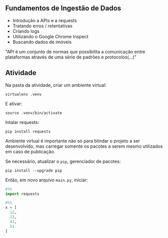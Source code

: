 ## Fundamentos de Ingestão de Dados

- Introdução a APIs e a requests
- Tratando erros / retentativas
- Criando logs
- Utilizando o Google Chrome Inspect
- Buscando dados de imóveis

"API é um conjunto de normas que possibilita a comunicação entre plataformas através de uma série de padrões e protocolos(...)"

## Atividade

Na pasta da atividade, criar um ambiente virtual:

`virtualenv .venv`

E ativar:

`source .venv/bin/activate`

Intalar requests:

`pip install requests`

Ambiente virtual é importante não só para blindar o projeto a ser desenvolvido, mas carregar somente os pacotes a serem mesmo utilizados em caso de publicação.

Se necessário, atualizar o `pip`, gerenciador de pacotes:

`pip install --upgrade pip`

Então, em novo arquivo `main.py`, iniciar:

```Python
#%%
import requests

#%%
x = [
  12,
  13,
  41,
  51
]
```

